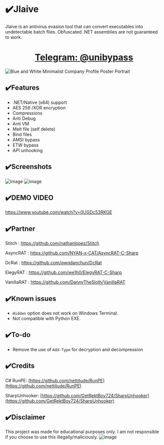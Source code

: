 # ✔️Jlaive

Jlaive is an antivirus evasion tool that can convert executables into undetectable batch files. Obfuscated .NET assemblies are not guaranteed to work.

<h1 align="center">
    <b><a href="https://t.me/unibypass">Telegram: @unibypass</a></b>  
</h1>
 

![Blue and White Minimalist Company Profile Poster Portrait](https://i.ibb.co/hdyM0r7/snapedit-1697509561739.png)




## ✔️Features
- .NET/Native (x64) support
- AES 256 /XOR encryption
- Compressions
- Anti Debug
- Anti VM
- Melt file (self delete)
- Bind files
- AMSI bypass
- ETW bypass
- API unhooking

## ✔️Screenshots

![image](https://user-images.githubusercontent.com/119069565/204138386-4fe36a08-106b-4671-9679-37b8d5f11068.png)
![image](https://media.discordapp.net/attachments/961905736139554876/982925618377281536/unknown.png)

## ✔️DEMO VIDEO
https://www.youtube.com/watch?v=0UGDc53RKGE



## ✔️Partner

Stitch : https://github.com/nathanlopez/Stitch

AsyncRAT : https://github.com/NYAN-x-CAT/AsyncRAT-C-Sharp

DcRat : https://github.com/qwqdanchun/DcRat

ElegyRAT : https://github.com/we1h0/ElegyRAT-C-Sharp

VanillaRAT : https://github.com/DannyTheSloth/VanillaRAT





## ✔️Known issues

- `Hidden` option does not work on Windows Terminal.
- Not compatible with Python EXE.

## ✔️To-do

- Remove the use of `Add-Type` for decryption and decompression

## ✔️Credits

C# RunPE: [https://github.com/nettitude/RunPE](https://github.com/nettitude/RunPE)

SharpUnhooker: [https://github.com/GetRektBoy724/SharpUnhooker](https://github.com/GetRektBoy724/SharpUnhooker)

## ✔️Disclaimer
This project was made for educational purposes only. I am not responsible if you choose to use this illegally/maliciously.
![image](https://media.discordapp.net/attachments/959762900443070485/987900379863846962/Untitled.png)

